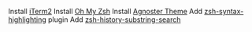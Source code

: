 Install [iTerm2](https://www.iterm2.com/)
Install [Oh My Zsh](http://ohmyz.sh/)
Install [Agnoster Theme](https://github.com/robbyrussell/oh-my-zsh/wiki/themes)
Add [zsh-syntax-highlighting](https://github.com/zsh-users/zsh-syntax-highlighting) plugin
Add [zsh-history-substring-search](https://github.com/zsh-users/zsh-history-substring-search)
